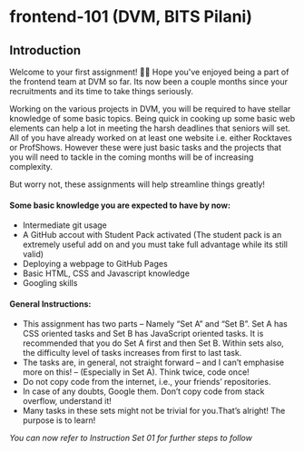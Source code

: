 # frontend-101 (DVM, BITS Pilani)
## Introduction

Welcome to your first assignment! :tada::tada:
Hope you've enjoyed being a part of the frontend team at DVM so far. Its now been a couple months since your recruitments and its time to take things seriously.

Working on the various projects in DVM, you will be required to have stellar knowledge of some basic topics. Being quick in cooking up some basic web elements can help a lot in meeting the harsh deadlines that seniors will set. All of you have already worked on at least one website i.e. either Rocktaves or ProfShows. However these were just basic tasks and the projects that you will need to tackle in the coming months will be of increasing complexity.

But worry not, these assignments will help streamline things greatly!

#### Some basic knowledge you are expected to have by now:
  - Intermediate git usage
  - A GitHub accout with Student Pack activated (The student pack is an extremely useful add on and you must take full advantage while its still valid)
  - Deploying a webpage to GitHub Pages
  - Basic HTML, CSS and Javascript knowledge
  - Googling skills

#### General Instructions:
* This assignment has two parts – Namely “Set A” and “Set B”. Set A has CSS oriented tasks and Set B has JavaScript oriented tasks. It is recommended that you do Set A first and then Set B. Within sets also, the difficulty level of tasks increases from first to last task.
* The tasks are, in general, not straight forward – and I can’t emphasise more on this! – (Especially in Set A). Think twice, code once!
*   Do not copy code from the internet, i.e., your friends’ repositories.
* In case of any doubts, Google them. Don’t copy code from stack overflow, understand it!
* Many tasks in these sets might not be trivial for you.That’s alright! The purpose is to learn!

_You can now refer to Instruction Set 01 for further steps to follow_
